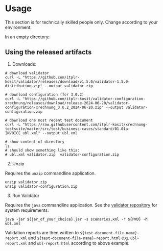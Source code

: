 # Usage

This section is for technically skilled people only.
Change according to your environment.

In an empty directory:

## Using the released artifacts

1. Downloads:

```shell
# download validator
curl -L "https://github.com/itplr-kosit/validator/releases/download/v1.5.0/validator-1.5.0-distribution.zip" --output validator.zip

# download configuration (for 3.0.2)
curl -L "https://github.com/itplr-kosit/validator-configuration-xrechnung/releases/download/release-2024-06-20/validator-configuration-xrechnung_3.0.2_2024-06-20.zip" --output validator-configuration.zip

# download one most recent test document
curl -L "https://raw.githubusercontent.com/itplr-kosit/xrechnung-testsuite/master/src/test/business-cases/standard/01.01a-INVOICE_ubl.xml" --output ubl.xml

# show content of directory
ls
# should show something like this:
# ubl.xml validator.zip  validator-configuration.zip
```

2. Unzip

Requires the `unzip` commandline application.

```shell
unzip validator.zip
unzip validator-configuration.zip
```

3. Run Validator

Requires the `java` commandline application. See the [validator repository](https://github.com/itplr-kosit/validator) for system requirements.

```shell
java -jar ${jar_of_your_choice}.jar -s scenarios.xml -r ${PWD} -h ubl.xml
```

Validation reports are then written to `${test-document-file-name}-report.xml` and `${test-document-file-name}-report.html` e.g. `ubl-report.xml` and `ubl-report.html` according to above example.
